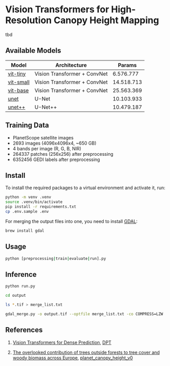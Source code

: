 # Vision Transformers for High-Resolution Canopy Height Mapping

tbd

## Available Models

| Model                                     | Architecture                 | Params     |
| ----------------------------------------- | ---------------------------- | ---------- |
| [vit-tiny](models/vit/__init__.py)        | Vision Transformer + ConvNet | 6.576.777  |
| [vit-small](models/vit/__init__.py)       | Vision Transformer + ConvNet | 14.518.713 |
| [vit-base](models/vit/__init__.py)        | Vision Transformer + ConvNet | 25.563.369 |
| [unet](models/unet/__init__.py)           | U-Net                        | 10.103.933 |
| [unet++](models/unetplusplus/__init__.py) | U-Net++                      | 10.479.187 |

## Training Data
- PlanetScope satellite images
- 2693 images (4096x4096x4, ~650 GB)
- 4 bands per image (R, G, B, NIR)
- 264337 patches (256x256) after preprocessing
- 6352456 GEDI labels after preprocessing

## Install
To install the required packages to a virtual environment and activate it, run:
```bash
python -m venv .venv
source .venv/bin/activate
pip install -r requirements.txt
cp .env.sample .env
```
For merging the output files into one, you need to install [GDAL](https://gdal.org/index.html):
```bash
brew install gdal
```

## Usage

```bash
python [preprocessing|train|evaluate|run].py
```

## Inference

```bash
python run.py

cd output

ls *.tif > merge_list.txt

gdal_merge.py -o output.tif --optfile merge_list.txt -co COMPRESS=LZW
```

## References
1. [Vision Transformers for Dense Prediction](http://arxiv.org/abs/2103.13413), [DPT](https://github.com/isl-org/DPT)

2. [The overlooked contribution of trees outside forests to tree cover and woody biomass across Europe](https://www.science.org/doi/full/10.1126/sciadv.adh4097), 
[planet_canopy_height_v0](https://zenodo.org/records/8156190)